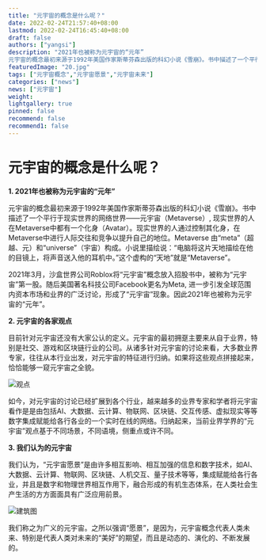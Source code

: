 ```yaml
---
title: "元宇宙的概念是什么呢？"
date: 2022-02-24T21:57:40+08:00
lastmod: 2022-02-24T16:45:40+08:00
draft: false
authors: ["yangsi"]
description: "2021年也被称为元宇宙的“元年”
元宇宙的概念最初来源于1992年美国作家斯蒂芬森出版的科幻小说《雪崩》。书中描述了一个平行于现实世界的网络世界——元宇宙（Metaverse）, 现实世界的人在Metaverse中都有一个化身（Avatar）。现实世界的人通过控制其化身，在Metaverse中进行人际交往和竞争以提升自己的地位。Metaverse 由“meta”（超越、元）和“universe”（宇宙）构成。小说里描绘说：“电脑将这片天地描绘在他的目镜上，将声音送入他的耳机中。”这个虚构的“天地”就是“Metaverse”。"
featuredImage: "20.jpg"
tags: ["元宇宙概念","元宇宙愿景","元宇宙未来"]
categories: ["news"]
news: ["元宇宙"]
weight: 
lightgallery: true
pinned: false
recommend: false
recommend1: false
---
```


# 元宇宙的概念是什么呢？

**1. 2021年也被称为元宇宙的“元年”**

 元宇宙的概念最初来源于1992年美国作家斯蒂芬森出版的科幻小说《雪崩》。书中描述了一个平行于现实世界的网络世界——元宇宙（Metaverse）, 现实世界的人在Metaverse中都有一个化身（Avatar）。现实世界的人通过控制其化身，在Metaverse中进行人际交往和竞争以提升自己的地位。Metaverse 由“meta”（超越、元）和“universe”（宇宙）构成。小说里描绘说：“电脑将这片天地描绘在他的目镜上，将声音送入他的耳机中。”这个虚构的“天地”就是“Metaverse”。

 2021年3月，沙盒世界公司Roblox将“元宇宙”概念放入招股书中，被称为“元宇宙”第一股。随后美国著名科技公司Facebook更名为Meta, 进一步引发全球范围内资本市场和业界的广泛讨论，形成了“元宇宙”现象。因此2021年也被称为元宇宙的“元年”。

**2. 元宇宙的各家观点**

目前针对元宇宙还没有大家公认的定义。元宇宙的最初拥趸主要来从自于业界，特别是社交、游戏和区块链行业的公司。从诸多针对元宇宙的讨论来看，大多数业界专家，往往从本行业出发，对元宇宙的特征进行归纳。如果将这些观点拼接起来，恰恰能够一窥元宇宙之全貌。

![观点](https://pics4.baidu.com/feed/b3b7d0a20cf431ad3b4fd27c13292aa52fdd9884.jpeg?token=82647610b242f21d9d9538fc5db47c6d)

如今，对元宇宙的讨论已经扩展到各个行业，越来越多的业界专家和学者将元宇宙看作是是由包括AI、大数据、云计算、物联网、区块链、交互传感、虚拟现实等等数字集成赋能给各行各业的一个实时在线的网络。归纳起来，当前业界学界的“元宇宙”观点基于不同场景，不同语境，侧重点或许不同。

**3. 我们认为的元宇宙**

我们认为，“元宇宙愿景”是由许多相互影响、相互加强的信息和数字技术，如AI、大数据、云计算、物联网、区块链、人机交互、量子技术等等，集成赋能给各行各业，并且是数字和物理世界相互作用下，融合形成的有机生态体系，在人类社会生产生活的方方面面具有广泛应用前景。

![建筑图](https://pics4.baidu.com/feed/72f082025aafa40fa04bd32bf37b854579f01964.jpeg?token=4994d517e3e8725e0ce72fd478dd956a)

我们称之为广义的元宇宙。之所以强调“愿景”，是因为，元宇宙概念代表人类未来、特别是代表人类对未来的“美好”的期望，而且是动态的、演化的、不断发展的。